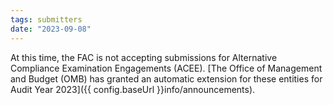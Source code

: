```yaml
---
tags: submitters
date: "2023-09-08"
---
```

At this time, the FAC is not accepting submissions for Alternative Compliance Examination Engagements (ACEE). [The Office of Management and Budget (OMB) has granted an automatic extension for these entities for Audit Year 2023]({{ config.baseUrl }}info/announcements).